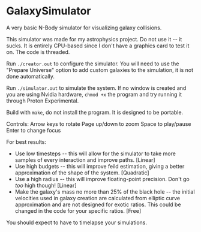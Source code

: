 # GalaxySimulator
A very basic N-Body simulator for visualizing galaxy collisions.

This simulator was made for my astrophysics project. Do not use it -- it sucks.
It is entirely CPU-based since I don't have a graphics card to test it on. The code is threaded.

Run ``./creator.out`` to configure the simulator.
You will need to use the "Prepare Universe" option to add custom galaxies to the simulation, it is not done automatically.

Run ``./simulator.out`` to simulate the system. If no window is created and you are using Nvidia hardware, ``chmod +x`` the program and try running it through Proton Experimental.

Build with ``make``, do not install the program. It is designed to be portable.


Controls:
Arrow keys to rotate
Page up/down to zoom
Space to play/pause
Enter to change focus

For best results:
- Use low timesteps -- this will allow for the simulator to take more samples of every interaction and improve paths. [Linear]
- Use high budgets  -- this will improve feild estimation, giving a better approximation of the shape of the system. [Quadratic]
- Use a high radius -- this will improve floating-point precision. Don't go *too* high though! [Linear]
- Make the galaxy's mass no more than 25% of the black hole -- the initial velocities used in galaxy creation are calculated from elliptic curve approximation and are not designed for exotic ratios. This could be changed in the code for your specific ratios. [Free]

You should expect to have to timelapse your simulations.

